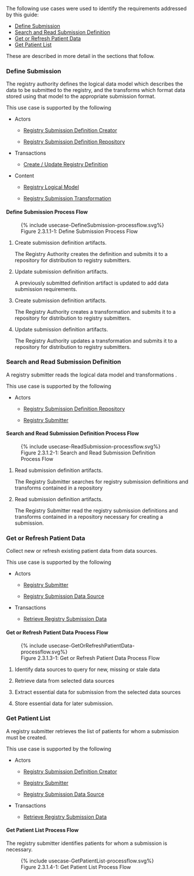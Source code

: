 <!--
    This content is automatically generated from CREDS.xml by overview.xslt
-->


The following use cases were used to identify the requirements addressed by this guide:

* [Define Submission](#define-submission)
* [Search and Read Submission Definition](#search-and-read-submission-definition)
* [Get or Refresh Patient Data](#get-or-refresh-patient-data)
* [Get Patient List](#get-patient-list)


These are described in more detail in the sections that follow.


### Define Submission

The registry authority defines the logical data model which describes the data to be submitted to the registry,
and the transforms
which format data stored using that model to the appropriate submission format.



This use case is supported by the following

* Actors

  - [Registry Submission Definition Creator](actors.html#registry-submission-definition-creator)

  - [Registry Submission Definition Repository](actors.html#registry-submission-definition-repository)

* Transactions

  - [Create / Update Registry Definition](transaction-CURD.html)

* Content

  - [Registry Logical Model](StructureDefinition-CREDSStructureDefinition.html)

  - [Registry Submission Transformation](StructureDefinition-RegistrySubmissionTransformation.html)

#### Define Submission Process Flow 



<figure>
{% include usecase-DefineSubmission-processflow.svg%}
<figcaption>Figure 2.3.1.1-1: Define Submission Process Flow </figcaption>
</figure>

1. Create submission definition artifacts.

   The Registry Authority creates the definition and submits it to a repository for distribution to registry
submitters.


   

1. Update submission definition artifacts.

   A previously submitted definition artifact is updated to add data submission requirements.


   

1. Create submission definition artifacts.

   The Registry Authority creates a transformation and submits it to a repository for distribution to registry
submitters.


   

1. Update submission definition artifacts.

   The Registry Authority updates a transformation and submits it to a repository for distribution to registry
submitters.


   

### Search and Read Submission Definition

A registry submitter reads the logical data model and transformations .


This use case is supported by the following

* Actors

  - [Registry Submission Definition Repository](actors.html#registry-submission-definition-repository)

  - [Registry Submitter](actors.html#registry-submitter)

#### Search and Read Submission Definition Process Flow 



<figure>
{% include usecase-ReadSubmission-processflow.svg%}
<figcaption>Figure 2.3.1.2-1: Search and Read Submission Definition Process Flow </figcaption>
</figure>

1. Read submission definition artifacts.

   The Registry Submitter searches for registry submission definitions and transforms contained in a repository



   

1. Read submission definition artifacts.

   The Registry Submitter read the registry submission definitions and transforms contained in a repository
necessary
for creating a submission.



   

### Get or Refresh Patient Data

Collect new or refresh existing patient data from data sources.


This use case is supported by the following

* Actors

  - [Registry Submitter](actors.html#registry-submitter)

  - [Registry Submission Data Source](actors.html#registry-submission-data-source)

* Transactions

  - [Retrieve Registry Submission Data](transaction-RRSD.html)

#### Get or Refresh Patient Data Process Flow 

<figure>
{% include usecase-GetOrRefreshPatientData-processflow.svg%}
<figcaption>Figure 2.3.1.3-1: Get or Refresh Patient Data Process Flow </figcaption>
</figure>

1. Identify data sources to query for new, missing or stale data

   

1. Retrieve data from selected data sources

   

1. Extract essential data for submission from the selected data sources

   

1. Store essential data for later submission.

   

### Get Patient List

A registry submitter retrieves the list of patients for whom a submission must be created.


This use case is supported by the following

* Actors

  - [Registry Submission Definition Creator](actors.html#registry-submission-definition-creator)

  - [Registry Submitter](actors.html#registry-submitter)

  - [Registry Submission Data Source](actors.html#registry-submission-data-source)

* Transactions

  - [Retrieve Registry Submission Data](transaction-RRSD.html)

#### Get Patient List Process Flow 

The registry submitter identifies patients for whom a submission is necessary.


<figure>
{% include usecase-GetPatientList-processflow.svg%}
<figcaption>Figure 2.3.1.4-1: Get Patient List Process Flow </figcaption>
</figure>
